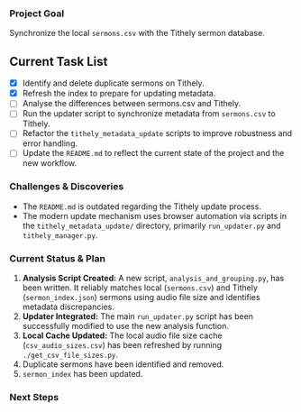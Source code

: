 ### Project Goal

Synchronize the local `sermons.csv` with the Tithely sermon database.

## Current Task List

- [x] Identify and delete duplicate sermons on Tithely.
- [x] Refresh the index to prepare for updating metadata.
- [ ] Analyse the differences between sermons.csv and Tithely.
- [ ] Run the updater script to synchronize metadata from `sermons.csv` to Tithely.
- [ ] Refactor the `tithely_metadata_update` scripts to improve robustness and error handling.
- [ ] Update the `README.md` to reflect the current state of the project and the new workflow.

### Challenges & Discoveries

- The `README.md` is outdated regarding the Tithely update process.
- The modern update mechanism uses browser automation via scripts in the `tithely_metadata_update/` directory, primarily `run_updater.py` and `tithely_manager.py`.

### Current Status & Plan

1.  **Analysis Script Created:** A new script, `analysis_and_grouping.py`, has been written. It reliably matches local (`sermons.csv`) and Tithely (`sermon_index.json`) sermons using audio file size and identifies metadata discrepancies.
2.  **Updater Integrated:** The main `run_updater.py` script has been successfully modified to use the new analysis function.
3.  **Local Cache Updated:** The local audio file size cache (`csv_audio_sizes.csv`) has been refreshed by running `./get_csv_file_sizes.py`.
4.  Duplicate sermons have been identified and removed.
5.  `sermon_index` has been updated.

### Next Steps

